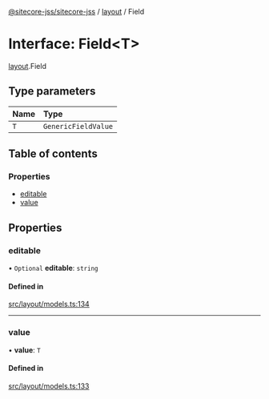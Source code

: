 [@sitecore-jss/sitecore-jss](../README.md) / [layout](../modules/layout.md) / Field

# Interface: Field\<T\>

[layout](../modules/layout.md).Field

## Type parameters

| Name | Type |
| :------ | :------ |
| `T` | `GenericFieldValue` |

## Table of contents

### Properties

- [editable](layout.Field.md#editable)
- [value](layout.Field.md#value)

## Properties

### editable

• `Optional` **editable**: `string`

#### Defined in

[src/layout/models.ts:134](https://github.com/Sitecore/jss/blob/dd978d79b/packages/sitecore-jss/src/layout/models.ts#L134)

___

### value

• **value**: `T`

#### Defined in

[src/layout/models.ts:133](https://github.com/Sitecore/jss/blob/dd978d79b/packages/sitecore-jss/src/layout/models.ts#L133)
